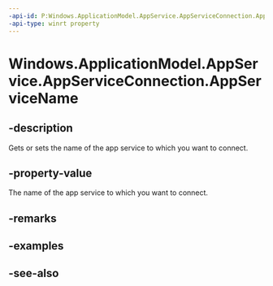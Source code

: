 ----api-id: P:Windows.ApplicationModel.AppService.AppServiceConnection.AppServiceName
-api-type: winrt property
---<!-- Property syntaxpublic string AppServiceName { get;  set; }--># Windows.ApplicationModel.AppService.AppServiceConnection.AppServiceName## -descriptionGets or sets the name of the app service to which you want to connect.## -property-valueThe name of the app service to which you want to connect.## -remarks## -examples## -see-also